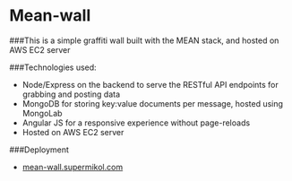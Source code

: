 # Mean-wall

###This is a simple graffiti wall built with the MEAN stack, and hosted on AWS EC2 server

###Technologies used:
- Node/Express on the backend to serve the RESTful API endpoints for grabbing and posting data
- MongoDB for storing key:value documents per message, hosted using MongoLab
- Angular JS for a responsive experience without page-reloads
- Hosted on AWS EC2 server

###Deployment
- [mean-wall.supermikol.com](http://mean-wall.supermikol.com)
